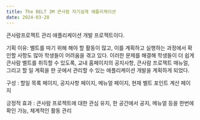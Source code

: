 ```yaml
---
title: The BELT 3M 큰사람 자기설계 애플리케이션
date: 2024-03-28
---
```



큰사람프로젝트 관리 애플리케이션 개발 프로젝트이다. 

기획 이유: 벨트를 따기 위해 해야 할 활동이 많고, 이를 계획하고 실행하는 과정에서 확인할 사항도 많아 학생들이 어려움을 겪고 있다. 이러한 문제를 해결해 학생들이 더 쉽게 큰사람 벨트를 취득할 수 있도록, 교내 홈페이지의 공지사항, 큰사람 프로젝트 매뉴얼, 그리고 할 일 계획을 한 곳에서 관리할 수 있는 애플리케이션 개발을 계획하게 되었다.

구성 : 할일 목록 페이지, 공지사항 페이지, 메뉴얼 페이지, 현재 벨트 포인트 계산 페이지 

긍정적 효과 : 큰사람 프로젝트에 대한 관심 유지, 한 공간에서 공지, 메뉴얼 등을 한번에 확인 가능, 체계적인 활동 관리

<!--more-->
